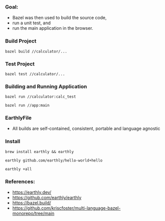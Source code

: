 ### Goal:
   - Bazel was then used to build the source code, 
   - run a unit test, and 
   - run the main application in the browser.

### Build Project
```shell
bazel build //calculator/...
```

### Test Project
```shell
bazel test //calculator/...
```

### Building and Running Application
```shell
bazel run //calculator:calc_test

bazel run //app:main
```

### EarthlyFile
  - All builds are self-contained, consistent, portable and language agnostic

### Install
```shell
brew install earthly && earthly 

earthly github.com/earthly/hello-world+hello
```
```shell
earthly +all
```

### References:
  - https://earthly.dev/
  - https://github.com/earthly/earthly
  - https://bazel.build/
  - https://github.com/kriscfoster/multi-language-bazel-monorepo/tree/main